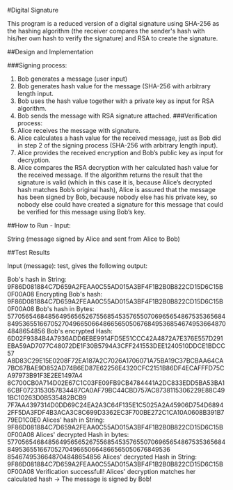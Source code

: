 #Digital Signature

This program is a reduced version of a digital signature using SHA-256 as the hashing algorithm (the receiver compares the sender's hash
with his/her own hash to verify the signature) and RSA to create the signature.

##Design and Implementation

###Signing process:
1. Bob generates a message (user input)
2. Bob generates hash value for the message (SHA-256 with arbitrary length input.
3. Bob uses the hash value together with a private key as input for RSA algorithm.
4. Bob sends the message with RSA signature attached.
###Verification process:
1. Alice receives the message with signature.
2. Alice calculates a hash value for the received message, just as Bob did in step 2 of the signing process (SHA-256 with arbitrary length
input).
3. Alice provides the received encryption and Bob’s public key as input for decryption.
4. Alice compares the RSA decryption with her calculated hash value for the received message. If the algorithm returns the result that the 
signature is valid (which in this case it is, because Alice’s decrypted hash matches Bob’s original hash), Alice is assured that the 
message has been signed by Bob, because nobody else has his private key, so nobody else could have created a signature for this message 
that could be verified for this message using Bob’s key.

##How to Run - Input:

String (message signed by Alice and sent from Alice to Bob)

##Test Results

Input (message): test, gives the following output:

Bob's hash in String: 9F86D081884C7D659A2FEAA0C55AD015A3BF4F1B2B0B822CD15D6C15B0F00A08
Encrypting Bob's hash: 9F86D081884C7D659A2FEAA0C55AD015A3BF4F1B2B0B822CD15D6C15B0F00A08
Bob's hash in Bytes: 5770565468485649565652675568545357655070696565486753536568484953655166705270496650664866565050676849536854674953664870
4848654856
Bob's encrypted Hash: 6D02F9384B4A7936ADD6EBE9914FD5E51CCC42A4872A7E376E557D291EBA59AD7077C48072DE1F30B5794A3CFF241553DEE1240510DDCE1BDCC57
A8D83C29E15E0208F72EA187A2C7026A1706071A75BA19C37BCBAA64CA7BC67BAE9D852AD74B6ED87E62256E4320CFC2151B86DF4ECAFFFD75CA97973B91F3E2EE1497A4
8C700CB0A714D02E67C1C03FE09FB9CB4784441A2DC833EDD5BA53BA16CBF0723153057834487CA0AF79BC44CBD757AC8738115306229E88C491BC10263D0B535482BCB9
7F7AA4397314D0DD69C24EA2A3C64F135E1C5025A2A45906D754D68942FF5DA3FDF4B3ACA3C8C699D3362EC3F700BE272C1CA10A0608B391B779ED1C0E0
Alices' hash in String: 9F86D081884C7D659A2FEAA0C55AD015A3BF4F1B2B0B822CD15D6C15B0F00A08
Alices' decrypted Hash in bytes: 5770565468485649565652675568545357655070696565486753536568484953655166705270496650664866565050676849536
8546749536648704848654856
Alices' decrypted Hash in String: 9F86D081884C7D659A2FEAA0C55AD015A3BF4F1B2B0B822CD15D6C15B0F00A08
Verification successfull! Alices' decryption matches her calculated hash -> The message is signed by Bob!
